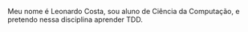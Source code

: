 Meu nome é Leonardo Costa, sou aluno de Ciência da Computação, e pretendo nessa disciplina aprender TDD.

